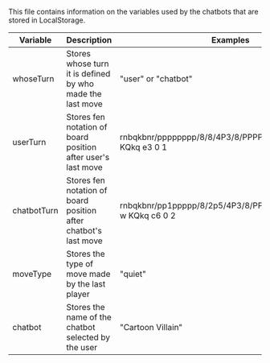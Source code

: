 This file contains information on the variables used by the chatbots that are stored in LocalStorage.

| Variable | Description | Examples |
| --- | --- | --- |
| whoseTurn | Stores whose turn it is defined by who made the last move | "user" or "chatbot" |
| userTurn | Stores fen notation of board position after user's last move | rnbqkbnr/pppppppp/8/8/4P3/8/PPPP1PPP/RNBQKBNR b KQkq e3 0 1 |
| chatbotTurn | Stores fen notation of board position after chatbot's last move | rnbqkbnr/pp1ppppp/8/2p5/4P3/8/PPPP1PPP/RNBQKBNR w KQkq c6 0 2 |
| moveType | Stores the type of move made by the last player | "quiet" |
| chatbot | Stores the name of the chatbot selected by the user | "Cartoon Villain" |                              